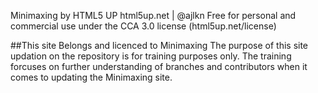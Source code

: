 Minimaxing by HTML5 UP
html5up.net | @ajlkn
Free for personal and commercial use under the CCA 3.0 license (html5up.net/license)


##This site Belongs and licenced to Minimaxing
The purpose of this site updation on the repository is for training purposes only.
The training forcuses on further understanding of branches and contributors when 
it comes to updating the Minimaxing site.

